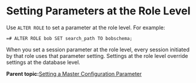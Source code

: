 # Setting Parameters at the Role Level 

Use `ALTER ROLE` to set a parameter at the role level. For example:

```
=# ALTER ROLE bob SET search_path TO bobschema;
```

When you set a session parameter at the role level, every session initiated by that role uses that parameter setting. Settings at the role level override settings at the database level.

**Parent topic:**[Setting a Master Configuration Parameter](../topics/g-setting-a-master-configuration-parameter.html)

